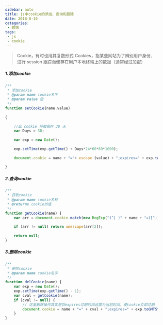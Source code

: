 ```yaml
---
sidebar: auto
title: js中cookie的添加、查询和删除
date: 2018-8-10
categories:
 - 前端
tags:
 - js
 - cookie
---
```


<Copyright link="https://imxiaolong.com/views/frontend/js中cookie的添加、查询和删除.html" />

> Cookie，有时也用其复数形式 Cookies，指某些网站为了辨别用户身份、进行 session 跟踪而储存在用户本地终端上的数据（通常经过加密）

##### 1.添加cookie

```javascript
/**
 * 添加cookie
 * @param name cookie名字
 * @param value 值
 */
function setCookie(name,value)
 
{
 
    //此 cookie 将被保存 30 天
    var Days = 30; 
 
    var exp = new Date();
 
    exp.setTime(exp.getTime() + Days*24*60*60*1000);
 
    document.cookie = name + "="+ escape (value) + ";expires=" + exp.toGMTString();
 
}
```

##### 2.查询cookie

```javascript
/**
 * 获取cookie
 * @param name cookie名称
 * @returns cookie的值
 */
function getCookie(name) {
    var arr = document.cookie.match(new RegExp("(^| )" + name + "=([^;]*)(;|$)"));
 
    if (arr != null) return unescape(arr[2]);
 
    return null;
}
```

##### 3.删除cookie

```javascript
/**
 * 删除cookie
 * @param name cookie名字
 */
function delCookie(name) {
    var exp = new Date();
    exp.setTime(exp.getTime() - 1);
    var cval = getCookie(name);
    if (cval != null) {
        // 这里删除操作其实是将expires过期时间设置为当前时间，使cookie立即过期
        document.cookie = name + "=" + cval + ";expires=" + exp.toGMTString();
    }
}
```

